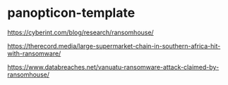 # panopticon-template

https://cyberint.com/blog/research/ransomhouse/

https://therecord.media/large-supermarket-chain-in-southern-africa-hit-with-ransomware/

https://www.databreaches.net/vanuatu-ransomware-attack-claimed-by-ransomhouse/

